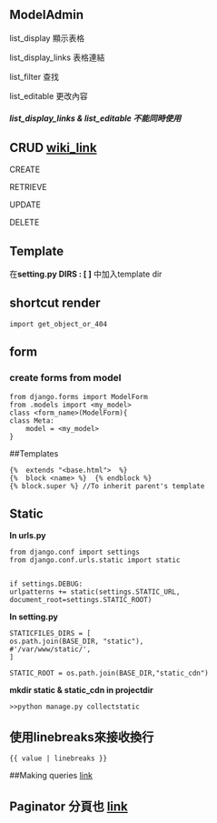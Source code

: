 ## ModelAdmin


list_display    		顯示表格

list_display_links 	表格連結

list_filter  			查找

list_editable 		更改內容

#### *list_display_links & list_editable 不能同時使用*


## CRUD [wiki_link](https://en.wikipedia.org/wiki/Create,_read,_update_and_delete)
CREATE

RETRIEVE

UPDATE

DELETE

## Template

在**setting.py DIRS : [ ]** 中加入template dir

## shortcut render 

	import get_object_or_404 

## form

### create forms from model

    from django.forms import ModelForm
	from .models import <my_model>
	class <form_name>(ModelForm){
	class Meta:
    	model = <my_model>
	}

##Templates

	{%  extends "<base.html">  %}
	{%  block <name> %}  {% endblock %} 
	{% block.super %} //To inherit parent's template
## Static 

**In urls.py**
 
	from django.conf import settings
	from django.conf.urls.static import static

	
  	if settings.DEBUG:
    urlpatterns += static(settings.STATIC_URL, document_root=settings.STATIC_ROOT)

**In setting.py**

	STATICFILES_DIRS = [
    os.path.join(BASE_DIR, "static"),
    #'/var/www/static/',
	]

	STATIC_ROOT = os.path.join(BASE_DIR,"static_cdn")

**mkdir static & static_cdn  in projectdir**

	>>python manage.py collectstatic
	
## 使用linebreaks來接收換行

	{{ value | linebreaks }}

##Making queries [ link](https://docs.djangoproject.com/en/1.10/topics/db/queries/ "link")

## Paginator 分頁也 [link](https://docs.djangoproject.com/en/1.10/topics/pagination/)




 


